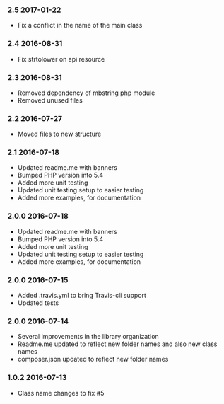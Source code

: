 ### 2.5 2017-01-22
* Fix a conflict in the name of the main class

### 2.4 2016-08-31
* Fix strtolower on api resource

### 2.3 2016-08-31
* Removed dependency of mbstring php module
* Removed unused files

### 2.2 2016-07-27
* Moved files to new structure

### 2.1 2016-07-18

* Updated readme.me with banners
* Bumped PHP version into 5.4
* Added more unit testing
* Updated unit testing setup to easier testing
* Added more examples, for documentation

### 2.0.0 2016-07-18

* Updated readme.me with banners
* Bumped PHP version into 5.4
* Added more unit testing
* Updated unit testing setup to easier testing
* Added more examples, for documentation

### 2.0.0 2016-07-15

* Added .travis.yml to bring Travis-cli support
* Updated tests

### 2.0.0 2016-07-14

* Several improvements in the library organization
* Readme.me updated to reflect new folder names and also new class names
* composer.json updated to reflect new folder names

### 1.0.2 2016-07-13

* Class name changes to fix #5
